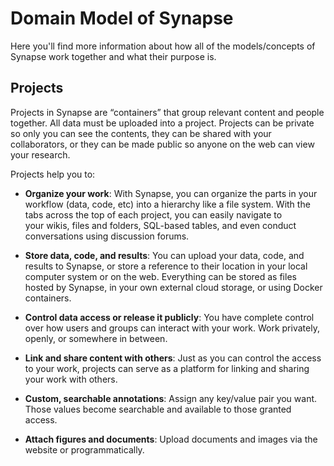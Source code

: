 # Domain Model of Synapse
Here you'll find more information about how all of the models/concepts of Synapse
work together and what their purpose is.

## Projects
Projects in Synapse are “containers” that group relevant content and people together. All data must be uploaded into a project. Projects can be private so only you can see the contents, they can be shared with your collaborators, or they can be made public so anyone on the web can view your research.

Projects help you to:

* **Organize your work**: With Synapse, you can organize the parts in your workflow (data, code, etc) into a hierarchy like a file system. With the tabs across the top of each project, you can easily navigate to your wikis, files and folders, SQL-based tables, and even conduct conversations using discussion forums.

* **Store data, code, and results**: You can upload your data, code, and results to Synapse, or store a reference to their location in your local computer system or on the web. Everything can be stored as files hosted by Synapse, in your own external cloud storage, or using Docker containers.

* **Control data access or release it publicly**: You have complete control over how users and groups can interact with your work. Work privately, openly, or somewhere in between.

* **Link and share content with others**: Just as you can control the access to your work, projects can serve as a platform for linking and sharing your work with others.

* **Custom, searchable annotations**: Assign any key/value pair you want. Those values become searchable and available to those granted access.

* **Attach figures and documents**: Upload documents and images via the website or programmatically.

